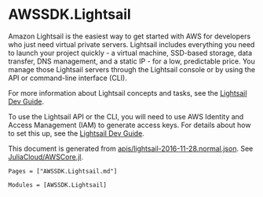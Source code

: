 # AWSSDK.Lightsail

Amazon Lightsail is the easiest way to get started with AWS for developers who just need virtual private servers. Lightsail includes everything you need to launch your project quickly - a virtual machine, SSD-based storage, data transfer, DNS management, and a static IP - for a low, predictable price. You manage those Lightsail servers through the Lightsail console or by using the API or command-line interface (CLI).

For more information about Lightsail concepts and tasks, see the [Lightsail Dev Guide](https://lightsail.aws.amazon.com/ls/docs/all).

To use the Lightsail API or the CLI, you will need to use AWS Identity and Access Management (IAM) to generate access keys. For details about how to set this up, see the [Lightsail Dev Guide](http://lightsail.aws.amazon.com/ls/docs/how-to/article/lightsail-how-to-set-up-access-keys-to-use-sdk-api-cli).

This document is generated from
[apis/lightsail-2016-11-28.normal.json](https://github.com/aws/aws-sdk-js/blob/master/apis/lightsail-2016-11-28.normal.json).
See [JuliaCloud/AWSCore.jl](https://github.com/JuliaCloud/AWSCore.jl).

```@index
Pages = ["AWSSDK.Lightsail.md"]
```

```@autodocs
Modules = [AWSSDK.Lightsail]
```

